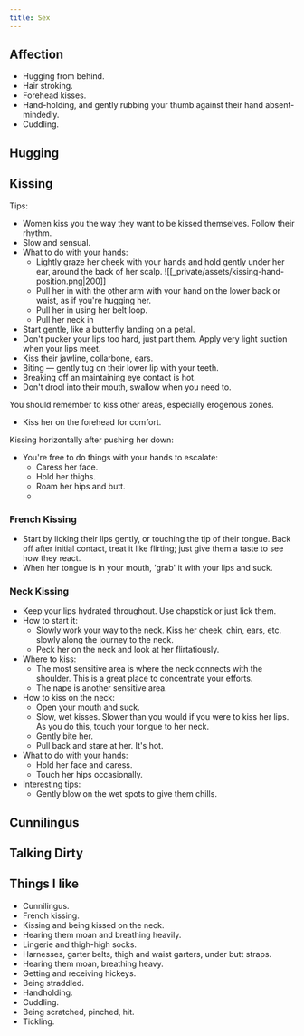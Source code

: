 ```yaml
---
title: Sex
---
```


## Affection
- Hugging from behind.
- Hair stroking.
- Forehead kisses.
- Hand-holding, and gently rubbing your thumb against their hand absent-mindedly.
- Cuddling.

## Hugging


## Kissing
Tips:
- Women kiss you the way they want to be kissed themselves. Follow their rhythm.
- Slow and sensual.
- What to do with your hands:
	- Lightly graze her cheek with your hands and hold gently under her ear, around the back of her scalp.
		  ![[_private/assets/kissing-hand-position.png|200]]
	 - Pull her in with the other arm with your hand on the lower back or waist, as if you're hugging her.
	 - Pull her in using her belt loop.
	 - Pull her neck in
- Start gentle, like a butterfly landing on a petal.
- Don't pucker your lips too hard, just part them. Apply very light suction when your lips meet.
- Kiss their jawline, collarbone, ears.
- Biting — gently tug on their lower lip with your teeth.
- Breaking off an maintaining eye contact is hot.
- Don't drool into their mouth, swallow when you need to.

You should remember to kiss other areas, especially erogenous zones.
- Kiss her on the forehead for comfort.

Kissing horizontally after pushing her down:
- You're free to do things with your hands to escalate:
	- Caress her face.
	- Hold her thighs.
	- Roam her hips and butt.
	- 

### French Kissing
- Start by licking their lips gently, or touching the tip of their tongue. Back off after initial contact, treat it like flirting; just give them a taste to see how they react.
- When her tongue is in your mouth, 'grab' it with your lips and suck.

### Neck Kissing
- Keep your lips hydrated throughout. Use chapstick or just lick them.
- How to start it:
	- Slowly work your way to the neck. Kiss her cheek, chin, ears, etc. slowly along the journey to the neck.
	- Peck her on the neck and look at her flirtatiously.
- Where to kiss:
	- The most sensitive area is where the neck connects with the shoulder. This is a great place to concentrate your efforts.
	- The nape is another sensitive area.
- How to kiss on the neck:
	- Open your mouth and suck.
	- Slow, wet kisses. Slower than you would if you were to kiss her lips. As you do this, touch your tongue to her neck.
	- Gently bite her.
	- Pull back and stare at her. It's hot.
- What to do with your hands:
	- Hold her face and caress.
	- Touch her hips occasionally.
 - Interesting tips:
	 - Gently blow on the wet spots to give them chills.

## Cunnilingus

## Talking Dirty

## Things I like
- Cunnilingus.
- French kissing.
- Kissing and being kissed on the neck.
- Hearing them moan and breathing heavily.
- Lingerie and thigh-high socks.
- Harnesses, garter belts, thigh and waist garters, under butt straps.
- Hearing them moan, breathing heavy.
- Getting and receiving hickeys.
- Being straddled.
- Handholding.
- Cuddling.
- Being scratched, pinched, hit.
- Tickling.
